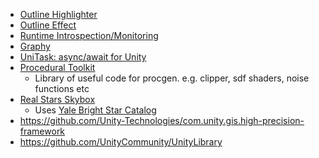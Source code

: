  - [Outline Highlighter](https://github.com/Arvtesh/UnityFx.Outline)
 - [Outline Effect](https://github.com/cakeslice/Outline-Effect)
 - [Runtime Introspection/Monitoring](https://github.com/JohnBaracuda/com.baracuda.runtime-monitoring)
 - [Graphy](https://github.com/Tayx94/graphy)
 - [UniTask: async/await for Unity](https://github.com/Cysharp/UniTask)
 - [Procedural Toolkit](https://github.com/Syomus/ProceduralToolkit)
    - Library of useful code for procgen. e.g. clipper, sdf shaders, noise functions etc
 - [Real Stars Skybox](https://assetstore.unity.com/packages/2d/textures-materials/sky/starbox-29852)
    - Uses [Yale Bright Star Catalog](/Webpages/YaleBrightStarCatalog)
- https://github.com/Unity-Technologies/com.unity.gis.high-precision-framework
- https://github.com/UnityCommunity/UnityLibrary